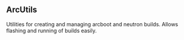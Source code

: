## ArcUtils

Utilities for creating and managing arcboot and neutron builds. Allows flashing and running of builds easily.
